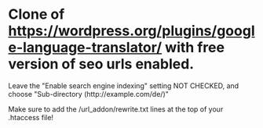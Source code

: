 # Clone of https://wordpress.org/plugins/google-language-translator/ with free version of seo urls enabled.

<p>Leave the "Enable search engine indexing" setting NOT CHECKED, and choose "Sub-directory (http://example.com/de/)"</p>

<p>Make sure to add the /url_addon/rewrite.txt lines at the top of your .htaccess file!</p>
